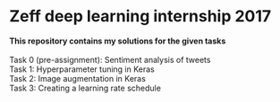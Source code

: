 # Zeff deep learning internship 2017
<b>This repository contains my solutions for the given tasks</b> <br /><br />
Task 0 (pre-assignment): Sentiment analysis of tweets <br />
Task 1: Hyperparameter tuning in Keras <br />
Task 2: Image augmentation in Keras <br />
Task 3: Creating a learning rate schedule <br />
